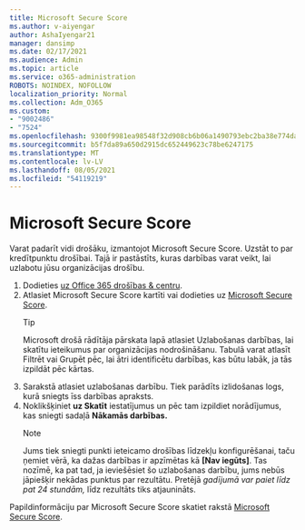 ```yaml
---
title: Microsoft Secure Score
ms.author: v-aiyengar
author: AshaIyengar21
manager: dansimp
ms.date: 02/17/2021
ms.audience: Admin
ms.topic: article
ms.service: o365-administration
ROBOTS: NOINDEX, NOFOLLOW
localization_priority: Normal
ms.collection: Adm_O365
ms.custom:
- "9002486"
- "7524"
ms.openlocfilehash: 9300f9981ea98548f32d908cb6b06a1490793ebc2ba38e774dac45f5e341a869
ms.sourcegitcommit: b5f7da89a650d2915dc652449623c78be6247175
ms.translationtype: MT
ms.contentlocale: lv-LV
ms.lasthandoff: 08/05/2021
ms.locfileid: "54119219"
---
```

# <a name="microsoft-secure-score"></a>Microsoft Secure Score

Varat padarīt vidi drošāku, izmantojot Microsoft Secure Score. Uzstāt to par kredītpunktu drošībai. Tajā ir pastāstīts, kuras darbības varat veikt, lai uzlabotu jūsu organizācijas drošību.

1. Dodieties [uz Office 365 drošības & centru](https://go.microsoft.com/fwlink/p/?linkid=2077143).
1. Atlasiet Microsoft Secure Score kartīti vai dodieties uz [Microsoft Secure Score](https://go.microsoft.com/fwlink/?linkid=2099589).
    > [!TIP]
    >  Microsoft drošā rādītāja pārskata lapā atlasiet Uzlabošanas darbības, lai skatītu ieteikumus par organizācijas nodrošināšanu. Tabulā varat atlasīt Filtrēt vai Grupēt pēc, lai ātri identificētu darbības, kas būtu labāk, ja tās izpildāt pēc kārtas.
1. Sarakstā atlasiet uzlabošanas darbību. Tiek parādīts izlidošanas logs, kurā sniegts īss darbības apraksts.
1. Noklikšķiniet **uz Skatīt** iestatījumus un pēc tam izpildiet norādījumus, kas sniegti sadaļā **Nākamās darbības.**
    > [!NOTE]
    > Jums tiek sniegti punkti ieteicamo drošības līdzekļu konfigurēšanai, taču ņemiet vērā, ka dažas darbības ir apzīmētas kā **[Nav iegūts]**. Tas nozīmē, ka pat tad, ja ieviešēsiet šo uzlabošanas darbību, jums nebūs jāpiešķir nekādas punktus par rezultātu. Pretējā *gadījumā var paiet līdz pat 24 stundām,* līdz rezultāts tiks atjaunināts.

Papildinformāciju par Microsoft Secure Score skatiet rakstā [Microsoft Secure Score](https://go.microsoft.com/fwlink/?linkid=2103077).